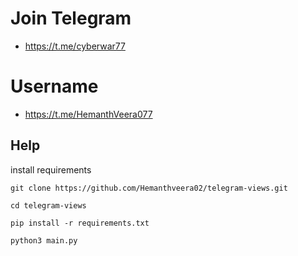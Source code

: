 # Join Telegram

- https://t.me/cyberwar77
# Username

- https://t.me/HemanthVeera077

## Help

install requirements
```
git clone https://github.com/Hemanthveera02/telegram-views.git
```
```
cd telegram-views
```

```
pip install -r requirements.txt
```
```
python3 main.py
```

